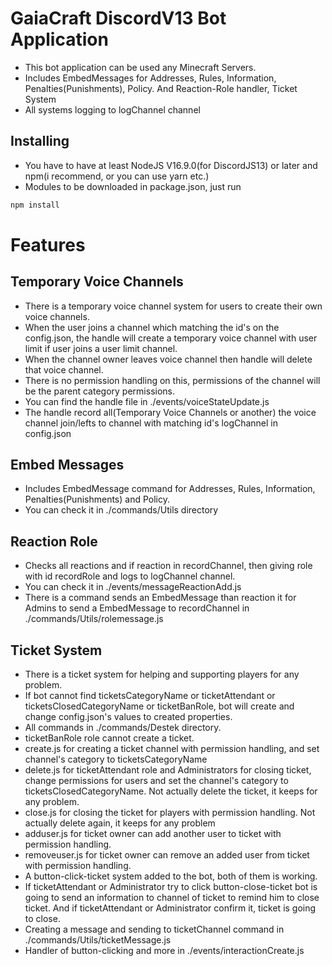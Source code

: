 # GaiaCraft DiscordV13 Bot Application

- This bot application can be used any Minecraft Servers.
- Includes EmbedMessages for Addresses, Rules, Information, Penalties(Punishments), Policy. And Reaction-Role handler,
  Ticket System
- All systems logging to logChannel channel

## Installing
- You have to have at least NodeJS V16.9.0(for DiscordJS13) or later and npm(i recommend, or you can use yarn etc.)
- Modules to be downloaded in package.json, just run
```sh
npm install
```

# Features
## Temporary Voice Channels

- There is a temporary voice channel system for users to create their own voice channels.
- When the user joins a channel which matching the id's on the config.json, the handle will create a temporary voice channel with user limit if user joins a user limit channel.
- When the channel owner leaves voice channel then handle will delete that voice channel.
- There is no permission handling on this, permissions of the channel will be the parent category permissions.
- You can find the handle file in ./events/voiceStateUpdate.js
- The handle record all(Temporary Voice Channels or another) the voice channel join/lefts to channel with matching id's logChannel in config.json

## Embed Messages

- Includes EmbedMessage command for Addresses, Rules, Information, Penalties(Punishments) and Policy.
- You can check it in ./commands/Utils directory

## Reaction Role

- Checks all reactions and if reaction in recordChannel, then giving role with id recordRole and logs to logChannel
  channel.
- You can check it in ./events/messageReactionAdd.js
- There is a command sends an EmbedMessage than reaction it for Admins to send a EmbedMessage to recordChannel in
  ./commands/Utils/rolemessage.js

## Ticket System

- There is a ticket system for helping and supporting players for any problem.
- If bot cannot find ticketsCategoryName or ticketAttendant or ticketsClosedCategoryName or ticketBanRole, bot will create and change config.json's values to created properties.
- All commands in ./commands/Destek directory.
- ticketBanRole role cannot create a ticket.
- create.js for creating a ticket channel with permission handling, and set channel's category to ticketsCategoryName
- delete.js for ticketAttendant role and Administrators for closing ticket, change permissions for users and set the
  channel's category to ticketsClosedCategoryName. Not actually delete the ticket, it keeps for any problem.
- close.js for closing the ticket for players with permission handling. Not actually delete again, it keeps for any
  problem
- adduser.js for ticket owner can add another user to ticket with permission handling.
- removeuser.js for ticket owner can remove an added user from ticket with permission handling.
- A button-click-ticket system added to the bot, both of them is working.
- If ticketAttendant or Administrator try to click button-close-ticket bot is going to send an information to channel of ticket to remind him to close ticket. And if ticketAttendant or Administrator confirm it, ticket is going to close.
- Creating a message and sending to ticketChannel command in ./commands/Utils/ticketMessage.js
- Handler of button-clicking and more in ./events/interactionCreate.js
